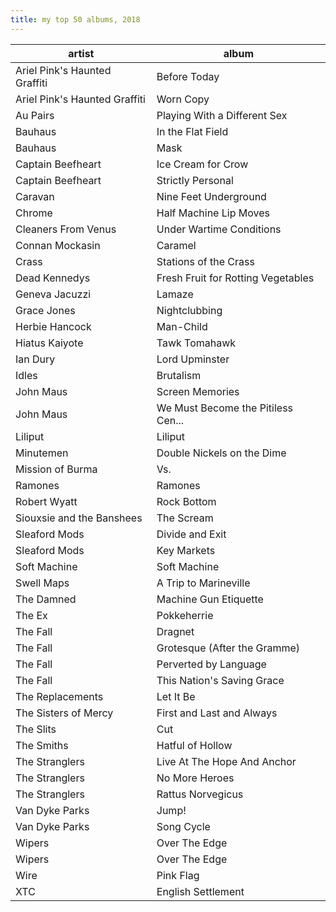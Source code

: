 ```yaml
---
title: my top 50 albums, 2018 
---
```


|**artist**|**album**|
|---|---|
|Ariel Pink's Haunted Graffiti&nbsp;|Before Today|
|Ariel Pink's Haunted Graffiti|Worn Copy|
|Au Pairs|Playing With a Different Sex|
|Bauhaus|In the Flat Field|
|Bauhaus|Mask|
|Captain Beefheart|Ice Cream for Crow|
|Captain Beefheart|Strictly Personal|
|Caravan|Nine Feet Underground|
|Chrome|Half Machine Lip Moves|
|Cleaners From Venus|Under Wartime Conditions|
|Connan Mockasin|Caramel|
|Crass|Stations of the Crass|
|Dead Kennedys|Fresh Fruit for Rotting Vegetables|
|Geneva Jacuzzi|Lamaze|
|Grace Jones|Nightclubbing|
|Herbie Hancock|Man-Child|
|Hiatus Kaiyote|Tawk Tomahawk|
|Ian Dury|Lord Upminster|
|Idles|Brutalism|
|John Maus|Screen Memories|
|John Maus|We Must Become the Pitiless Cen...|
|Liliput|Liliput|
|Minutemen|Double Nickels on the Dime|
|Mission of Burma|Vs.|
|Ramones|Ramones|
|Robert Wyatt|Rock Bottom|
|Siouxsie and the Banshees|The Scream|
|Sleaford Mods|Divide and Exit|
|Sleaford Mods|Key Markets|
|Soft Machine|Soft Machine|
|Swell Maps|A Trip to Marineville|
|The Damned|Machine Gun Etiquette|
|The Ex|Pokkeherrie |
|The Fall|Dragnet|
|The Fall|Grotesque (After the Gramme)|
|The Fall|Perverted by Language|
|The Fall|This Nation's Saving Grace|
|The Replacements|Let It Be|
|The Sisters of Mercy|First and Last and Always|
|The Slits|Cut|
|The Smiths|Hatful of Hollow|
|The Stranglers|Live At The Hope And Anchor|
|The Stranglers|No More Heroes|
|The Stranglers|Rattus Norvegicus|
|Van Dyke Parks|Jump!|
|Van Dyke Parks|Song Cycle|
|Wipers|Over The Edge|
|Wipers|Over The Edge|
|Wire|Pink Flag|
|XTC|English Settlement|

